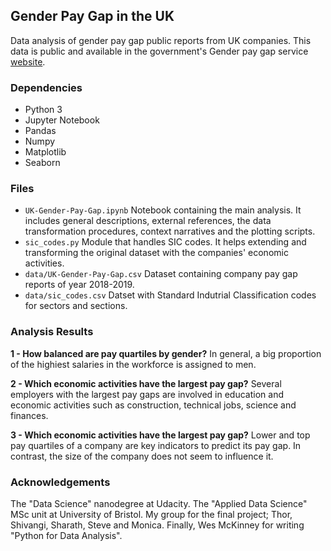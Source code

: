 ## Gender Pay Gap in the UK
Data analysis of gender pay gap public reports from UK companies. This data is public and
available in the government's Gender pay gap service
[website](gender-pay-gap.service.gov.uk/). 

### Dependencies
- Python 3
- Jupyter Notebook
- Pandas
- Numpy
- Matplotlib
- Seaborn

### Files
- `UK-Gender-Pay-Gap.ipynb` Notebook containing the main analysis. It includes general descriptions, external
  references, the data transformation procedures, context narratives and the plotting scripts.
- `sic_codes.py` Module that handles SIC codes. It helps extending and transforming the original
  dataset with the companies' economic activities.
- `data/UK-Gender-Pay-Gap.csv` Dataset containing company pay gap reports of year 2018-2019.
- `data/sic_codes.csv` Datset with Standard Indutrial Classification codes for sectors and sections.

### Analysis Results

**1 - How balanced are pay quartiles by gender?**
In general, a big proportion of the highiest salaries in the workforce is assigned to men.

**2 - Which economic activities have the largest pay gap?**
Several employers with the largest pay gaps are involved in education and economic activities
such as construction, technical jobs, science and finances.

**3 - Which economic activities have the largest pay gap?**
Lower and  top pay quartiles of a company are key indicators to predict its pay gap. In
contrast, the size of the company does not seem to influence it.

### Acknowledgements
The "Data Science" nanodegree at Udacity. The "Applied Data Science" MSc unit
at University of Bristol. My group for the final project; Thor, Shivangi, Sharath, Steve and
Monica. Finally, Wes McKinney for writing "Python for Data Analysis".

